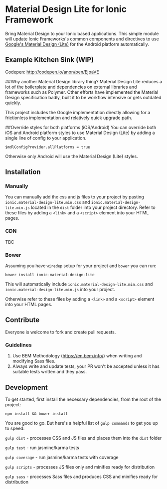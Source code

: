 # Material Design Lite for Ionic Framework
Bring Material Design to your Ionic based applications. This simple module will update Ionic Frameworks's common components and directives to use [Google's Material Design (Lite)](http://www.getmdl.io/) for the Android platform automatically.

## Example Kitchen Sink (WIP)
Codepen: http://codepen.io/anon/pen/EjpaVE

##Why another Material Design library thing?
Material Design Lite reduces a lot of the boilerplate and dependencies on external libraries and frameworks such as Polymer. Other efforts have implemented the Material Design specification badly, built it to be workflow intensive or gets outdated quickly.

This project includes the Google implementation directly allowing for a frictionless implementation and relatively quick upgrade path.

##Override styles for both platforms (iOS/Android)
You can override both iOS and Android platform styles to use Material Design (Lite) by adding a single line of config to your application.

`$mdlConfigProvider.allPlatforms = true`

Otherwise only Android will use the Material Design (Lite) styles.

## Installation

### Manually 
You can manually add the css and js files to your project by pasting `ionic.material-design-lite.min.css` and `ionic.material-design-lite.min.js` located in the `dist` folder into your project directory.
Refer to these files by adding a `<link>` and a `<script>` element into your HTML pages.

### CDN 
TBC

### Bower
Assuming you have `wiredep` setup for your project and `bower` you can run:

`bower install ionic-material-design-lite`

This will automatically include `ionic.material-design-lite.min.css` and `ionic.material-design-lite.min.js` into your project.

Otherwise refer to these files by adding a `<link>` and a `<script>` element into your HTML pages.

## Contribute
Everyone is welcome to fork and create pull requests.

### Guidelines
1. Use BEM Methodology (https://en.bem.info/) when writing and modifying Sass files.
2. Always write and update tests, your PR won't be accepted unless it has suitable tests written and they pass.

## Development
To get started, first install the necessary dependencies, from the root of the project:

`npm install && bower install`

You are good to go. But here's a helpful list of `gulp commands` to get you up to speed:

`gulp dist` - processes CSS and JS files and places them into the `dist` folder

`gulp test` - run jasmine/karma tests

`gulp coverage` - run jasmine/karma tests with coverage

`gulp scripts` - processes JS files only and minifies ready for distribution 

`gulp sass` - processes Sass files and produces CSS and minifies ready for distribution 
